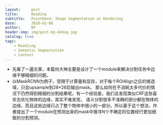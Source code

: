 ```yaml
---
layout:     post
title:      Reading
subtitle:   PointRend: Image Segmentation as Rendering
date:       2020-02-08
author:     WY
header-img: img/post-bg-debug.jpg
catalog: true
tags:
    - Readiing
    - Semantic Segmentation
    - Context 
---
```

<head>
    <script src="https://cdn.mathjax.org/mathjax/latest/MathJax.js?config=TeX-AMS-MML_HTMLorMML" type="text/javascript"></script>
    <script type="text/x-mathjax-config">
        MathJax.Hub.Config({
            tex2jax: {
            skipTags: ['script', 'noscript', 'style', 'textarea', 'pre'],
            inlineMath: [['$','$']]
            }
        });
    </script>
</head>

- 先看了一遍文章，本篇何大神主要是设计了一个module来解决分割任务中边缘不够精细的问题。
- 以MaskRCNN为例子，受限于计算量和显存，对于每个ROIAlign之后的候选域，只会upsample到28*28后输出mask。
那么如何在不消耗太多代价的情况下仍然得到精细的分割结果呢，有一个经验是，我们会发现类似CRF这些喜欢去优化物体的边缘，其实不难发现，
语义分割很多不准确的部分都在物体的边缘，而且这些边缘只占了整个物体中很小的一部分。所以基于这个想法，作者提出了一个module在预测出来的mask中搜寻N个不确定的位置经行更加细致的分割预测。